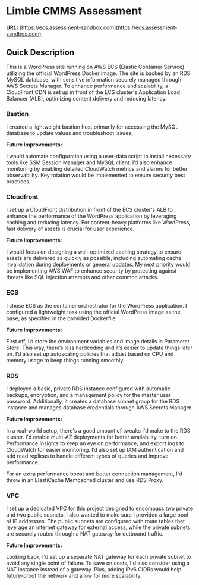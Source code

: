 # Limble CMMS Assessment

**URL:** [https://ecs.assessment-sandbox.com](https://ecs.assessment-sandbox.com)

## Quick Description

This is a WordPress site running on AWS ECS (Elastic Container Service) utilizing the official WordPress Docker image. The site is backed by an RDS MySQL database, with sensitive information securely managed through AWS Secrets Manager. To enhance performance and scalability, a CloudFront CDN is set up in front of the ECS cluster's Application Load Balancer (ALB), optimizing content delivery and reducing latency.

### Bastion

I created a lightweight bastion host primarily for accessing the MySQL database to update values and troubleshoot issues.

**Future Improvements:**

I would automate configuration using a user-data script to install necessary tools like SSM Session Manager and MySQL client. I’d also enhance monitoring by enabling detailed CloudWatch metrics and alarms for better observability. Key rotation would be implemented to ensure security best practices.

### Cloudfront

I set up a CloudFront distribution in front of the ECS cluster's ALB to enhance the performance of the WordPress application by leveraging caching and reducing latency. For content-heavy platforms like WordPress, fast delivery of assets is crucial for user experience.

**Future Improvements:**

I would focus on designing a well-optimized caching strategy to ensure assets are delivered as quickly as possible, including automating cache invalidation during deployments or general updates. My next priority would be implementing AWS WAF to enhance security by protecting against threats like SQL injection attempts and other common attacks.

### ECS

I chose ECS as the container orchestrator for the WordPress application. I configured a lightweight task using the official WordPress image as the base, as specified in the provided Dockerfile.

**Future Improvements:**

First off, I’d store the environment variables and image details in Parameter Store. This way, there’s less hardcoding and it’s easier to update things later on. I’d also set up autoscaling policies that adjust based on CPU and memory usage to keep things running smoothly.

### RDS

I deployed a basic, private RDS instance configured with automatic backups, encryption, and a management policy for the master user password. Additionally, it creates a database subnet group for the RDS instance and manages database credentials through AWS Secrets Manager.

**Future Improvements:**

In a real-world setup, there's a good amount of tweaks I'd make to the RDS cluster. I'd enable multi-AZ deployments for better availability, turn on Performance Insights to keep an eye on performance, and export logs to CloudWatch for easier monitoring. I’d also set up IAM authentication and add read replicas to handle different types of queries and improve performance.

For an extra performance boost and better connection management, I'd throw in an ElastiCache Memcached cluster and use RDS Proxy.

### VPC

I set up a dedicated VPC for this project designed to encompass two private and two public subnets. I also wanted to make sure I provided a large pool of IP addresses. The public subnets are configured with route tables that leverage an internet gateway for external access, while the private subnets are securely routed through a NAT gateway for outbound traffic.

**Future Improvements:**

Looking back, I'd set up a separate NAT gateway for each private subnet to avoid any single point of failure. To save on costs, I'd also consider using a NAT instance instead of a gateway. Plus, adding IPv6 CIDRs would help future-proof the network and allow for more scalability.
